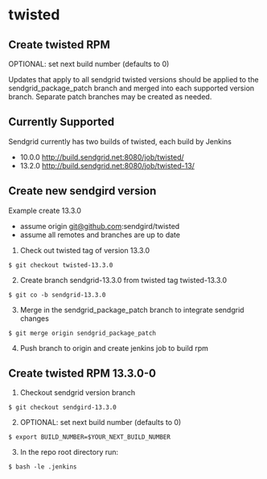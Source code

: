 twisted
=======

## Create twisted RPM

OPTIONAL: set next build number (defaults to 0)

Updates that apply to all sendgrid twisted versions should be applied
to the sendgrid_package_patch branch and merged into each supported
version branch.  Separate patch branches may be created as needed.

## Currently Supported

Sendgrid currently has two builds of twisted, each build by Jenkins

* 10.0.0 http://build.sendgrid.net:8080/job/twisted/
* 13.2.0 http://build.sendgrid.net:8080/job/twisted-13/

## Create new sendgird version
Example create 13.3.0
* assume origin git@github.com:sendgird/twisted
* assume all remotes and branches are up to date

1. Check out twisted tag of version 13.3.0
```shell
$ git checkout twisted-13.3.0
```

2. Create branch sendgrid-13.3.0 from twisted tag twisted-13.3.0
```shell
$ git co -b sendgrid-13.3.0
```

3. Merge in the sendgrid_package_patch branch to integrate sendgrid changes
```shell
$ git merge origin sendgrid_package_patch
```

4. Push branch to origin and create jenkins job to build rpm

## Create twisted RPM 13.3.0-0
1. Checkout sendgrid version branch
```shell
$ git checkout sendgird-13.3.0
```

2. OPTIONAL: set next build number (defaults to 0)
```shell
$ export BUILD_NUMBER=$YOUR_NEXT_BUILD_NUMBER
```

3. In the repo root directory run:

```shell
$ bash -le .jenkins
```
